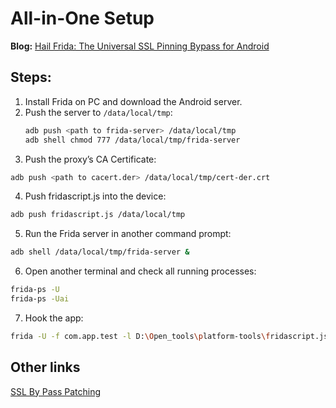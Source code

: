 # All-in-One Setup  

**Blog:** [Hail Frida: The Universal SSL Pinning Bypass for Android](https://infosecwriteups.com/hail-frida-the-universal-ssl-pinning-bypass-for-android-e9e1d733d29)  

## Steps:  

1. Install Frida on PC and download the Android server.  
2. Push the server to `/data/local/tmp`:  
   ```bash
   adb push <path to frida-server> /data/local/tmp
   adb shell chmod 777 /data/local/tmp/frida-server
3. Push the proxy’s CA Certificate:
 ```bash
adb push <path to cacert.der> /data/local/tmp/cert-der.crt
```
4. Push fridascript.js into the device:
 ```bash
adb push fridascript.js /data/local/tmp
```
5. Run the Frida server in another command prompt:
```bash
adb shell /data/local/tmp/frida-server &
```
6. Open another terminal and check all running processes:
```bash
frida-ps -U
frida-ps -Uai
```
7. Hook the app:
```bash
frida -U -f com.app.test -l D:\Open_tools\platform-tools\fridascript.js --pause
```


## Other links
[SSL By Pass Patching](https://github.com/ilya-kozyr/android-ssl-pinning-bypass)


